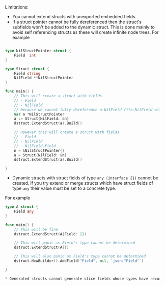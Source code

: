 Limitations:
* You cannot extend structs with unexported embedded fields.
* If a struct pointer cannot be fully dereferenced then the struct's subfields won't be added to the dynamic struct.
This is done mainly to avoid self referencing structs as these will create infinite node trees.
For example
```go

type NilStructPointer struct {
	Field  int
}

type Struct struct {
	Field string
	NilField **NilStructPointer
}

func main() {
	// This will create a struct with fields  
	// - Field
	// - NilField 
	// because we cannot fully dereference a.NilField (**a.NilField will cause the program to panic)
	var n *NilStructPointer
	a := Struct{NilField: &n}
	dstruct.ExtendStruct(a).Build()

	// However this will create a struct with fields 
	// - Field
	// - NilField 
	// - NilField.Field
	n = &NilStructPointer{}
	a = Struct{NilField: &n}
	dstruct.ExtendStruct(a).Build()

}

```
* Dynamic structs with struct fields of type `any (interface {})` cannot be created. If you try
extend or merge structs which have struct fields of type `any` their value must be set to a concrete type. 

For example

```go
type A struct {
	Field any
}

func main() {
	// This will be fine
	dstruct.ExtendStruct(A{Field: 2})

	// This will panic as Field's type cannot be determined
	dstruct.ExtendStruct(A{})

	// This will also panic as Field's type cannot be determined
	dstruct.NewBuilder().AddField("Field", nil, `json:"Field"`)

}

* Generated structs cannot generate slice fields whose types have recursive definition.

```